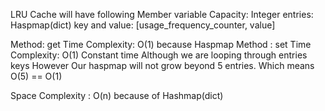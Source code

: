 LRU Cache will have following Member variable
Capacity: Integer
entries: Haspmap(dict) key and value: [usage_frequency_counter, value]

Method: get
Time Complexity: O(1) because Haspmap
Method : set
Time Complexity: O(1) Constant time Although we are looping through entries keys However Our haspmap will not grow beyond 5 entries. Which means O(5) == O(1)

Space Complexity : O(n) because of Hashmap(dict)

